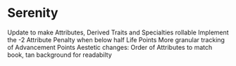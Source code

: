 # Serenity
Update to make Attributes, Derived Traits and Specialties rollable
Implement the -2 Attribute Penalty when below half Life Points
More granular tracking of Advancement Points
Aestetic changes: Order of Attributes to match book, tan background for readabilty
